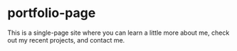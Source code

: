 # portfolio-page
This is a single-page site where you can learn a little more about me, check out my recent projects, and contact me.
